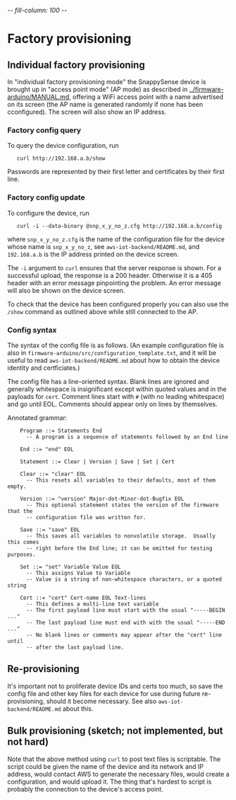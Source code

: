 -*- fill-column: 100 -*-

# Factory provisioning

## Individual factory provisioning

In "individual factory provisioning mode" the SnappySense device is brought up in "access point
mode" (AP mode) as described in [../firmware-arduino/MANUAL.md](../firmware-arduino/MANUAL.md),
offering a WiFi access point with a name advertised on its screen (the AP name is generated randomly
if none has been cconfigured).  The screen will also show an IP address.

### Factory config query

To query the device configuration, run

```
   curl http://192.168.a.b/show
```

Passwords are represented by their first letter and certificates by their first line.

### Factory config update

To configure the device, run

```
   curl -i --data-binary @snp_x_y_no_z.cfg http://192.168.a.b/config
```

where `snp_x_y_no_z.cfg` is the name of the configuration file for the device whose name is
`snp_x_y_no_z`, see `aws-iot-backend/README.md`, and `192.168.a.b` is the IP address printed on the
device screen.

The `-i` argument to `curl` ensures that the server response is shown.  For a successful upload, the
response is a 200 header.  Otherwise it is a 405 header with an error message pinpointing the
problem.  An error message will also be shown on the device screen.

To check that the device has been configured properly you can also use the `/show` command as
outlined above while still connected to the AP.

### Config syntax

The syntax of the config file is as follows.  (An example configuration file is also in
`firmware-arduino/src/configuration_template.txt`, and it will be useful to read
`aws-iot-backend/README.md` about how to obtain the device identity and certficiates.)

The config file has a line-oriented syntax.  Blank lines are ignored and generally whitespace is
insignificant except within quoted values and in the payloads for `cert`.  Comment lines start with
`#` (with no leading whitespace) and go until EOL.  Comments should appear only on lines by
themselves.

Annotated grammar:
```
    Program ::= Statements End
      -- A program is a sequence of statements followed by an End line

    End ::= "end" EOL

    Statement ::= Clear | Version | Save | Set | Cert

    Clear ::= "clear" EOL
      -- This resets all variables to their defaults, most of them empty.

    Version ::= "version" Major-dot-Minor-dot-Bugfix EOL
      -- This optional statement states the version of the firmware that the
      -- configuration file was written for.

    Save ::= "save" EOL
      -- This saves all variables to nonvolatile storage.  Usually this comes
	  -- right before the End line; it can be omitted for testing purposes.

    Set ::= "set" Variable Value EOL
      -- This assigns Value to Variable
      -- Value is a string of non-whitespace characters, or a quoted string

    Cert ::= "cert" Cert-name EOL Text-lines
      -- This defines a multi-line text variable
      -- The first payload line must start with the usual "-----BEGIN ..."
	  -- The last payload line must end with with the usual "-----END ..."
	  -- No blank lines or comments may appear after the "cert" line until
	  -- after the last payload line.
```


## Re-provisioning

It's important not to proliferate device IDs and certs too much, so save the config file and other
key files for each device for use during future re-provisioning, should it become necessary.  See
also `aws-iot-backend/README.md` about this.


## Bulk provisioning (sketch; not implemented, but not hard)

Note that the above method using `curl` to post text files is scriptable.  The script could be given
the name of the device and its network and IP address, would contact AWS to generate the necessary
files, would create a configuration, and would upload it.  The thing that's hardest to script is
probably the connection to the device's access point.

